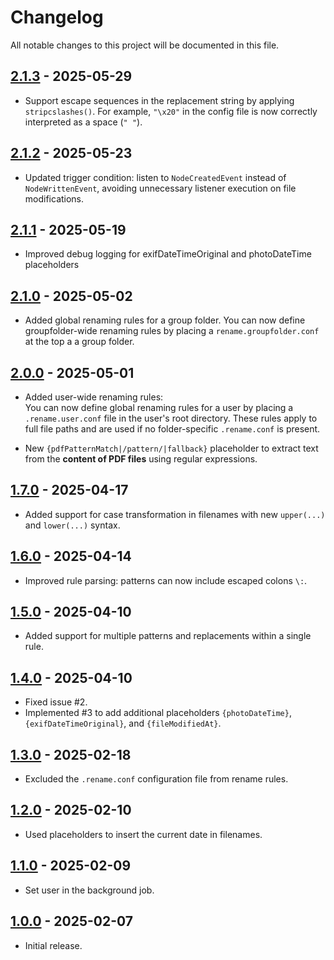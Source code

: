 # Changelog

All notable changes to this project will be documented in this file.

## [2.1.3] - 2025-05-29
- Support escape sequences in the replacement string by applying `stripcslashes()`. For example, `"\x20"` in the config file is now correctly interpreted as a space (`" "`).

## [2.1.2] - 2025-05-23
- Updated trigger condition: listen to `NodeCreatedEvent` instead of `NodeWrittenEvent`, avoiding unnecessary listener execution on file modifications.

## [2.1.1] - 2025-05-19
- Improved debug logging for exifDateTimeOriginal and photoDateTime placeholders

## [2.1.0] - 2025-05-02
- Added global renaming rules for a group folder. You can now define groupfolder-wide renaming rules by placing a `rename.groupfolder.conf` at the top a a group folder.

## [2.0.0] - 2025-05-01
- Added user-wide renaming rules:   
You can now define global renaming rules for a user by placing a `.rename.user.conf` file in the user's root directory. These rules apply to full file paths and are used if no folder-specific `.rename.conf` is present.

- New `{pdfPatternMatch|/pattern/|fallback}` placeholder to extract text from the **content of PDF files** using regular expressions.

## [1.7.0] - 2025-04-17
- Added support for case transformation in filenames with new `upper(...)` and `lower(...)` syntax.

## [1.6.0] - 2025-04-14
- Improved rule parsing: patterns can now include escaped colons `\:`.

## [1.5.0] - 2025-04-10
- Added support for multiple patterns and replacements within a single rule.

## [1.4.0] - 2025-04-10
- Fixed issue #2.
- Implemented #3 to add additional placeholders `{photoDateTime}`, `{exifDateTimeOriginal}`, and `{fileModifiedAt}`.

## [1.3.0] - 2025-02-18
- Excluded the `.rename.conf` configuration file from rename rules.

## [1.2.0] - 2025-02-10
- Used placeholders to insert the current date in filenames.

## [1.1.0] - 2025-02-09
- Set user in the background job.

## [1.0.0] - 2025-02-07
- Initial release.

[2.1.3]: https://github.com/powerflo/files_autorename/releases/tag/v2.1.3
[2.1.2]: https://github.com/powerflo/files_autorename/releases/tag/v2.1.2
[2.1.1]: https://github.com/powerflo/files_autorename/releases/tag/v2.1.1
[2.1.0]: https://github.com/powerflo/files_autorename/releases/tag/v2.1.0
[2.0.0]: https://github.com/powerflo/files_autorename/releases/tag/v2.0.0
[1.7.0]: https://github.com/powerflo/files_autorename/releases/tag/v1.7.0
[1.6.0]: https://github.com/powerflo/files_autorename/releases/tag/v1.6.0
[1.5.0]: https://github.com/powerflo/files_autorename/releases/tag/v1.5.0
[1.4.0]: https://github.com/powerflo/files_autorename/releases/tag/v1.4.0
[1.3.0]: https://github.com/powerflo/files_autorename/releases/tag/v1.3.0
[1.2.0]: https://github.com/powerflo/files_autorename/releases/tag/v1.2.0
[1.1.0]: https://github.com/powerflo/files_autorename/releases/tag/v1.1.0
[1.0.0]: https://github.com/powerflo/files_autorename/releases/tag/v1.0.0